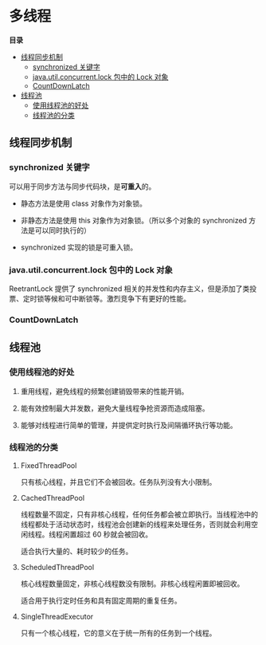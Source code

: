 # 多线程

**目录**

<!-- vim-markdown-toc GFM -->
* [线程同步机制](#线程同步机制)
    * [synchronized 关键字](#synchronized-关键字)
    * [java.util.concurrent.lock 包中的 Lock 对象](#javautilconcurrentlock-包中的-lock-对象)
    * [CountDownLatch](#countdownlatch)
* [线程池](#线程池)
    * [使用线程池的好处](#使用线程池的好处)
    * [线程池的分类](#线程池的分类)

<!-- vim-markdown-toc -->

## 线程同步机制

### synchronized 关键字

可以用于同步方法与同步代码块，是**可重入**的。

* 静态方法是使用 class 对象作为对象锁。

* 非静态方法是使用 this 对象作为对象锁。（所以多个对象的 synchronized 方法是可以同时执行的）

* synchronized 实现的锁是可重入锁。

### java.util.concurrent.lock 包中的 Lock 对象

ReetrantLock 提供了 synchronized 相关的并发性和内存主义，但是添加了类投票、定时锁等候和可中断锁等。激烈竞争下有更好的性能。

### CountDownLatch

## 线程池

### 使用线程池的好处

1. 重用线程，避免线程的频繁创建销毁带来的性能开销。

2. 能有效控制最大并发数，避免大量线程争抢资源而造成阻塞。

3. 能够对线程进行简单的管理，并提供定时执行及间隔循环执行等功能。

### 线程池的分类

1. FixedThreadPool

    只有核心线程，并且它们不会被回收。任务队列没有大小限制。

2. CachedThreadPool

    线程数量不固定，只有非核心线程，任何任务都会被立即执行。当线程池中的线程都处于活动状态时，线程池会创建新的线程来处理任务，否则就会利用空闲线程。线程闲置超过 60 秒就会被回收。

    适合执行大量的、耗时较少的任务。

3. ScheduledThreadPool

    核心线程数量固定，非核心线程数没有限制。非核心线程闲置即被回收。

    适合用于执行定时任务和具有固定周期的重复任务。

4. SingleThreadExecutor

    只有一个核心线程，它的意义在于统一所有的任务到一个线程。
